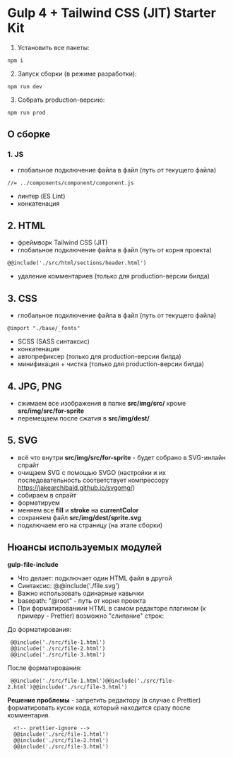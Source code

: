 # Gulp 4 + Tailwind CSS (JIT) Starter Kit

1. Установить все пакеты:
```
npm i
```
2. Запуск сборки (в режиме разработки):
```
npm run dev
```
3. Собрать production-версию:
```
npm run prod
```

## О сборке

### 1. JS

- глобальное подключение файла в файл (путь от текущего файла)
```
//= ../components/component/component.js
```
- линтер (ES Lint)
- конкатенация

## 2. HTML

- фреймворк Tailwind CSS (JIT)
- глобальное подключение файла в файл (путь от корня проекта)
```
@@include('./src/html/sections/header.html')
```
- удаление комментариев (только для production-версии билда)

## 3. CSS

- глобальное подключение файла в файл (путь от текущего файла)
```
@import "./base/_fonts"
```
- SCSS (SASS синтаксис)
- конкатенация
- автопрефиксер (только для production-версии билда)
- минификация + чистка (только для production-версии билда)

## 4. JPG, PNG

- сжимаем все изображения в папке **src/img/src/** кроме **src/img/src/for-sprite**
- перемещаем после сжатия в **src/img/dest/**

## 5. SVG

- всё что внутри **src/img/src/for-sprite** - будет собрано в SVG-инлайн спрайт
- очищаем SVG с помощью SVGO (настройки и их последовательность соответствует компрессору https://jakearchibald.github.io/svgomg/)
- собираем в спрайт
- форматируем
- меняем все **fill** и **stroke** на **currentColor**
- сохраняем файл **src/img/dest/sprite.svg**
- подключаем его на страницу (на этапе сборки)

## Нюансы используемых модулей

**gulp-file-include**

- Что делает: подключает один HTML файл в другой
- Синтаксис: @@include('./file.svg')
- Важно использовать одинарные кавычки
- basepath: "@root" - путь от корня проекта
- При форматированиии HTML в самом редакторе плагином (к примеру - Prettier) возможно "слипание" строк:

До форматирования:
```
 @@include('./src/file-1.html')
 @@include('./src/file-2.html')
 @@include('./src/file-3.html')
```
После форматирования:
```
 @@include('./src/file-1.html')@@include('./src/file-2.html')@@include('./src/file-3.html')
```

**Решение проблемы** - запретить редактору (в случае с Prettier) форматировать кусок кода, который находится сразу после комментария.
```
  <!-- prettier-ignore -->
  @@include('./src/file-1.html')
  @@include('./src/file-2.html')
  @@include('./src/file-3.html')
```
